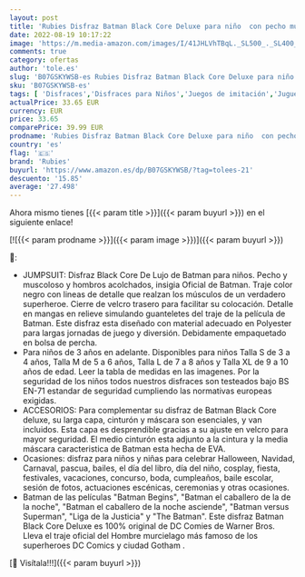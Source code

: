 ```yaml
---
layout: post
title: 'Rubies Disfraz Batman Black Core Deluxe para niño  con pecho musculoso de Lujo Oficial de Batman en color negro  capa removible y máscara para halloween  navidad  carnaval y cumpleaños'
date: 2022-08-19 10:17:22
image: 'https://m.media-amazon.com/images/I/41JHLVhTBqL._SL500_._SL400_.jpg'
comments: true
category: ofertas
author: 'tole.es'
slug: 'B07GSKYWSB-es Rubies Disfraz Batman Black Core Deluxe para niño con...'
sku: 'B07GSKYWSB-es'
tags: [ 'Disfraces','Disfraces para Niños','Juegos de imitación','Juguetes','Juguetes y juegos','navidad','rubies','🇪🇸', ]
actualPrice: 33.65 EUR
currency: EUR
price: 33.65
comparePrice: 39.99 EUR
prodname: 'Rubies Disfraz Batman Black Core Deluxe para niño  con pecho musculoso de Lujo Oficial de Batman en color negro  capa removible y máscara para halloween  navidad  carnaval y cumpleaños'
country: 'es'
flag: '🇪🇸'
brand: 'Rubies'
buyurl: 'https://www.amazon.es/dp/B07GSKYWSB/?tag=tolees-21'
descuento: '15.85'
average: '27.498'
---
```


Ahora mismo tienes [{{< param title >}}]({{< param buyurl >}}) en el siguiente enlace!

[![{{< param prodname >}}]({{< param image >}})]({{< param buyurl >}})

🔎:

- JUMPSUIT: Disfraz Black Core De Lujo de Batman para niños. Pecho y muscoloso y hombros acolchados, insigia Oficial de Batman. Traje color negro con lineas de detalle que realzan los músculos de un verdadero superheroe. Cierre de velcro trasero para facilitar su colocación. Detalle en mangas en relieve simulando guanteletes del traje de la película de Batman. Este disfraz esta diseñado con material adecuado en Polyester para largas jornadas de juego y diversión. Debidamente empaquetado en bolsa de percha.
- Para niños de 3 años en adelante. Disponibles para niños Talla S de 3 a 4 años, Talla M de 5 a 6 años, Talla L de 7 a 8 años y Talla XL de 9 a 10 años de edad. Leer la tabla de medidas en las imagenes. Por la seguridad de los niños todos nuestros disfraces son testeados bajo BS EN-71 estandar de seguridad cumpliendo las normativas europeas exigidas.
- ACCESORIOS: Para complementar su disfraz de Batman Black Core deluxe, su larga capa, cinturón y máscara son esenciales, y van incluidos. Esta capa es desprendible gracias a su ajuste en velcro para mayor seguridad. El medio cinturón esta adjunto a la cintura y la media máscara caracteristica de Batman esta hecha de EVA.
- Ocasiones: disfraz para niños y niñas para celebrar Halloween, Navidad, Carnaval, pascua, bailes, el día del libro, día del niño, cosplay, fiesta, festivales, vacaciones, concurso, boda, cumpleaños, baile escolar, sesión de fotos, actuaciones escénicas, ceremonias y otras ocasiones.
- Batman de las películas "Batman Begins", "Batman el caballero de la de la noche", "Batman el caballero de la noche asciende", "Batman versus Superman", "Liga de la Justicia" y "The Batman". Este disfraz Batman Black Core Deluxe es 100% original de DC Comies de Warner Bros. Lleva el traje oficial del Hombre murcielago más famoso de los superheroes DC Comics y ciudad Gotham .

[🛒 Visítala!!!]({{< param buyurl >}})
